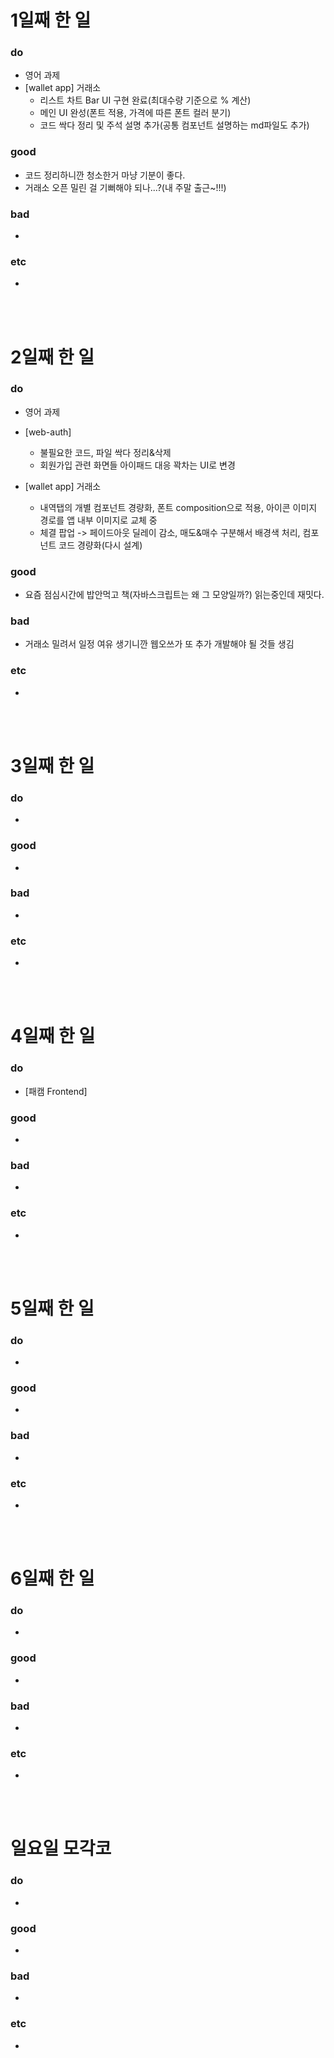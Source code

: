 # 1일째 한 일 
### do
- 영어 과제
- [wallet app] 거래소
	- 리스트 차트 Bar UI 구현 완료(최대수량 기준으로 % 계산)
	- 메인 UI 완성(폰트 적용, 가격에 따른 폰트 컬러 분기)
	- 코드 싹다 정리 및 주석 설명 추가(공통 컴포넌트 설명하는 md파일도 추가)
	
### good
- 코드 정리하니깐 청소한거 마냥 기분이 좋다.
- 거래소 오픈 밀린 걸 기뻐해야 되나...?(내 주말 출근~!!!)

### bad
- 

### etc
- 

<br /><br />

# 2일째 한 일 
### do
- 영어 과제

- [web-auth]
	- 불필요한 코드, 파일 싹다 정리&삭제
	- 회원가입 관련 화면들 아이패드 대응 꽉차는 UI로 변경
	
- [wallet app] 거래소
	- 내역탭의 개별 컴포넌트 경량화, 폰트 composition으로 적용, 아이콘 이미지 경로를 앱 내부 이미지로 교체 중
	- 체결 팝업 -> 페이드아웃 딜레이 감소, 매도&매수 구분해서 배경색 처리, 컴포넌트 코드 경량화(다시 설계)

### good
- 요즘 점심시간에 밥안먹고 책(자바스크립트는 왜 그 모양일까?) 읽는중인데 재밋다.

### bad
- 거래소 밀려서 일정 여유 생기니깐 웹오쓰가 또 추가 개발해야 될 것들 생김

### etc
-

<br /><br />

# 3일째 한 일 
### do
-

### good
-

### bad
-

### etc
-

<br /><br />

# 4일째 한 일 
### do
- [패캠 Frontend]

### good
-

### bad
-

### etc
- 

<br /><br />

# 5일째 한 일 
### do
-

### good
-

### bad
-

### etc
- 

<br /><br />

# 6일째 한 일 
### do
-

### good
-
 
### bad
-

### etc
-

<br /><br />

# 일요일 모각코
### do
-

### good
-

### bad
- 

### etc
-

<br /><br />
